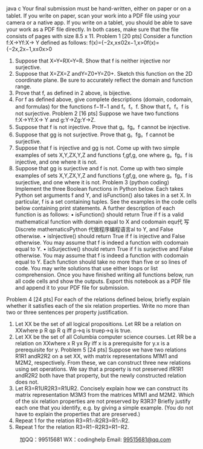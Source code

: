 java c
Your ﬁnal submission must be hand-written, either on   paper or   on   a tablet.   If   you write on   paper, scan your work into a   PDF ﬁle using your camera or a native app.   If   you write on a tablet, you should   be able to save your work as a   PDF ﬁle   directly.   In both cases, make sure that the ﬁle consists of pages with   size   8.5 x   11.
Problem   1   [20   pts] 
Consider a function f:X→Yf:X→ Y defined as follows:
f(x)={−2x,x≤02x−1,x>0f(x)={−2x,2x−1,x≤0x>0
1. Suppose that X=Y=RX=Y=R. Show that f is neither injective   nor surjective.
2. Suppose that X=ZX=Z andY=Z0+Y=Z0+. Sketch this function on the 2D coordinate plane.   Be   sure to accurately reflect the domain and function range.
3.   Prove that f, as defined in 2 above,   is   bijective.
4. For f as defined above, give complete descriptions (domain, codomain, and formulas) for the   functions   f−1f−1   and   f。f。f. Show   that   f。f。f is   not   surjective.
Problem 2   [16   pts] 
Suppose   we   have   two   functions   f:X→Yf:X→ Y and   g:Y→Zg:Y→Z.
1. Suppose that f is   not   injective.   Prove that g。fg。f cannot   be   injective.
2. Suppose that gg is   not surjective.   Prove that g。fg。f cannot   be   surjective.
3. Suppose that f is injective and gg is   not. Come   up with two simple   examples   of sets X,Y,ZX,Y,Z and functions f,gf,g, one where   g。fg。f is   injective, and   one where   it   is   not.
4. Suppose that gg is surjective and f is not.   Come   up with two simple   examples   of sets X,Y,ZX,Y,Z and functions f,gf,g, one where g。fg。f is surjective, and   one where   it   is   not.
Problem 3 (python coding) 
Implement the three Boolean functions in Python below. Each takes   Python set   arguments   f   and Y,         and isFunction()   also takes in a set X. In particular,   f   is   a   set   containing tuples. See the   examples   in   the code cells below containing print   statements. A further description of each function is as follows:
•          isFunction()   should return True   if f   is a valid mathematical function with domain equal   to X   and codomain equ代 写Discrete mathematicsPython
代做程序编程语言al to Y, and   False   otherwise.
•          isInjective()   should return True   if f   is injective and   False   otherwise. You   may assume   that f   is indeed a function with codomain equal to Y.
•          isSurjective()   should return True   if f   is surjective and   False   otherwise. You may   assume   that f   is indeed a function with codomain equal to Y.
Each function should take no more than five or so lines of code. You may write solutions that   use   either loops or   list comprehension.
Once you have finished writing all functions below, run all code cells and show the outputs. Export this notebook as a PDF file and append it to your PDF file for submission. 

Problem 4 [24   pts] 
For each of   the relations defined below, briefly   explain whether   it satisfies   each   of   the   six   relation   properties. Write no more than two or three sentences per property   justification.
1.   Let XX be the set of all logical propositions.   Let RR be a   relation   on XXwhere p R qp R q iff   p→q   is   truep→q is   true.
2.   Let XX be the set of all Columbia computer science courses.   Let RR be a relation on XXwhere   x R yx Ry iff x is a prerequisite   for y.x is a prerequisite   for y.
Problem 5   [24   pts] 
Suppose we have two relations R1R1 andR2R2   on a set XX, with matrix representations M1M1   and   M2M2, respectively. From these, we can construct three new relations   using set   operations. We say that a property is not preserved ifR1R1 andR2R2   both have that   property,   but the   newly constructed   relation does   not.
1.   Let R3=R1UR2R3=R1UR2. Concisely explain   how we can construct its   matrix   representation M3M3 from the matrices M1M1 and M2M2. Which of   the six relation   properties are   not   preserved by R3R3?   Briefly   justify each one that you identify, e.g. by giving a   simple   example.   (You   do   not   have   to explain the properties that are preserved.) 
2.   Repeat   1 for   the   relation   R3=R1∩R2R3=R1∩R2.
3.   Repeat   1 for   the   relation   R3=R1−R2R3=R1−R2.

         
加QQ：99515681  WX：codinghelp  Email: 99515681@qq.com
